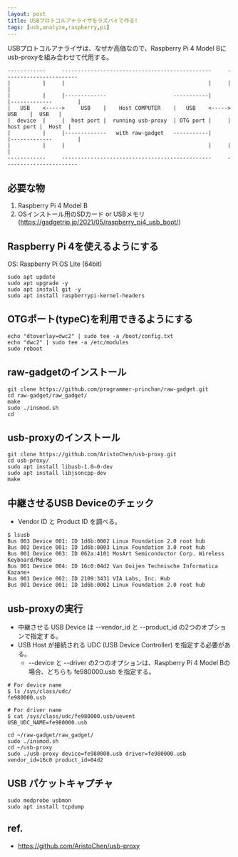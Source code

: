 ```yaml
---
layout: post
title: USBプロトコルアナライザをラズパイで作る!
tags: [usb,analyze,raspberry,pi]
---
```


USBプロトコルアナライザは、なぜか高価なので、Raspberry Pi 4 Model Bにusb-proxyを組み合わせて代用する。

```
------------     -----------------------------------------------     -----------------------
|          |     |                                             |     |                     |
|          |     |-------------                     -----------|     |-------------        |
|   USB    <----->     USB    |    Host COMPUTER    |   USB    <----->     USB    |  USB   |
|  device  |     |  host port |  running usb-proxy  | OTG port |     |  host port |  Host  |
|          |     |-------------   with raw-gadget   -----------|     |-------------        |
|          |     |                                             |     |                     |
------------     -----------------------------------------------     -----------------------
```

## 必要な物

1. Raspberry Pi 4 Model B
2. OSインストール用のSDカード or USBメモリ(https://gadgetrip.jp/2021/05/raspberry_pi4_usb_boot/)

## Raspberry Pi 4を使えるようにする

OS: Raspberry Pi OS Lite (64bit) 

```
sudo apt update
sudo apt upgrade -y
sudo apt install git -y
sudo apt install raspberrypi-kernel-headers
```

## OTGポート(typeC)を利用できるようにする

```
echo "dtoverlay=dwc2" | sudo tee -a /boot/config.txt
echo "dwc2" | sudo tee -a /etc/modules
sudo reboot
```

## raw-gadgetのインストール

```
git clone https://github.com/programmer-princhan/raw-gadget.git
cd raw-gadget/raw_gadget/
make
sudo ./insmod.sh
cd
```

## usb-proxyのインストール

```
git clone https://github.com/AristoChen/usb-proxy.git
cd usb-proxy/
sudo apt install libusb-1.0–0-dev
sudo apt install libjsoncpp-dev
make
```

## 中継させるUSB Deviceのチェック

* Vendor ID と Product ID を調べる。

```
$ lsusb
Bus 003 Device 001: ID 1d6b:0002 Linux Foundation 2.0 root hub
Bus 002 Device 001: ID 1d6b:0003 Linux Foundation 3.0 root hub
Bus 001 Device 003: ID 062a:4101 MosArt Semiconductor Corp. Wireless Keyboard/Mouse
Bus 001 Device 004: ID 16c0:04d2 Van Ooijen Technische Informatica Kazane+
Bus 001 Device 002: ID 2109:3431 VIA Labs, Inc. Hub
Bus 001 Device 001: ID 1d6b:0002 Linux Foundation 2.0 root hub
```

## usb-proxyの実行

* 中継させる USB Device は --vendor_id と --product_id の2つのオプションで指定する。
* USB Host が接続される UDC (USB Device Controller) を指定する必要がある。
  * --device と --driver の2つのオプションは、Raspberry Pi 4 Model Bの場合、どちらも fe980000.usb を指定する。

```
# For device name
$ ls /sys/class/udc/
fe980000.usb
```

```
# For driver name
$ cat /sys/class/udc/fe980000.usb/uevent
USB_UDC_NAME=fe980000.usb
```

```
cd ~/raw-gadget/raw_gadget/
sudo ./insmod.sh
cd ~/usb-proxy
sudo ./usb-proxy device=fe980000.usb driver=fe980000.usb vendor_id=16c0 product_id=04d2
```

## USB パケットキャプチャ

```
sudo modprobe usbmon
sudo apt install tcpdump
```

## ref.

* https://github.com/AristoChen/usb-proxy
